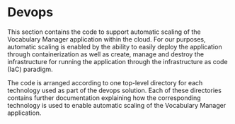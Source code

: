 # Devops

This section contains the code to support automatic scaling of the Vocabulary Manager application within the cloud. For our purposes, automatic scaling is enabled by the ability to easily deploy the application through containerization as well as create, manage and destroy the infrastructure for running the application through the infrastructure as code (IaC) paradigm.

The code is arranged according to one top-level directory for each technology used as part of the devops solution. Each of these directories contains further documentation explaining how the corresponding technology is used to enable automatic scaling of the Vocabulary Manager application.